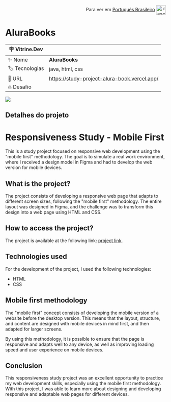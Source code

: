 <p align="end">Para ver em <a href="/docs/readme_pt.md">Português Brasileiro</a> <img align="center" height="30" width="30" alt="react" src="https://images.emojiterra.com/openmoji/v13.1/512px/1f1e7-1f1f7.png"> </p>  


# AluraBooks

| :placard: Vitrine.Dev |     |
| -------------  | --- |
| :sparkles: Nome        | **AluraBooks**
| :label: Tecnologias | java, html, css
| :rocket: URL         | https://study-project-alura-book.vercel.app/
| :fire: Desafio     | 

<!-- Inserir imagem com a #vitrinedev ao final do link -->
![](https://via.placeholder.com/1200x500.png?text=imagem+lindona+do+meu+projeto#vitrinedev)

## Detalhes do projeto
 
# Responsiveness Study - Mobile First

This is a study project focused on responsive web development using the "mobile first" methodology. The goal is to simulate a real work environment, where I received a design model in Figma and had to develop the web version for mobile devices.

## What is the project?

The project consists of developing a responsive web page that adapts to different screen sizes, following the "mobile first" methodology. The entire layout was designed in Figma, and the challenge was to transform this design into a web page using HTML and CSS.

## How to access the project?

The project is available at the following link: [project link](https://your-link-here.com/).

## Technologies used

For the development of the project, I used the following technologies:

-   HTML
-   CSS

## Mobile first methodology

The "mobile first" concept consists of developing the mobile version of a website before the desktop version. This means that the layout, structure, and content are designed with mobile devices in mind first, and then adapted for larger screens.

By using this methodology, it is possible to ensure that the page is responsive and adapts well to any device, as well as improving loading speed and user experience on mobile devices.

## Conclusion

This responsiveness study project was an excellent opportunity to practice my web development skills, especially using the mobile first methodology. With this project, I was able to learn more about designing and developing responsive and adaptable web pages for different devices.


